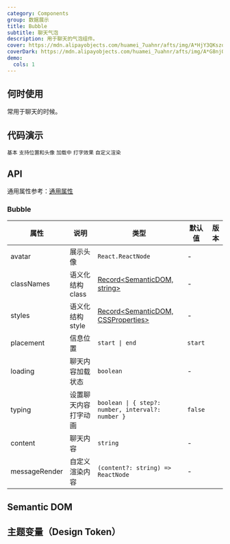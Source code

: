 ```yaml
---
category: Components
group: 数据展示
title: Bubble
subtitle: 聊天气泡
description: 用于聊天的气泡组件。
cover: https://mdn.alipayobjects.com/huamei_7uahnr/afts/img/A*HjY3QKszqFEAAAAAAAAAAAAADrJ8AQ/original
coverDark: https://mdn.alipayobjects.com/huamei_7uahnr/afts/img/A*G8njQogkGwAAAAAAAAAAAAAADrJ8AQ/original
demo:
  cols: 1
---
```


## 何时使用

常用于聊天的时候。

## 代码演示

<!-- prettier-ignore -->
<code src="./demo/basic.tsx">基本</code>
<code src="./demo/avatar-and-placement.tsx">支持位置和头像</code>
<code src="./demo/loading.tsx">加载中</code>
<code src="./demo/typing.tsx">打字效果</code>
<code src="./demo/markdown.tsx">自定义渲染</code>

## API

通用属性参考：[通用属性](/docs/react/common-props)

### Bubble

| 属性          | 说明                 | 类型                                                | 默认值  | 版本 |
| ------------- | -------------------- | --------------------------------------------------- | ------- | ---- |
| avatar        | 展示头像             | `React.ReactNode`                                   | -       |      |
| classNames    | 语义化结构 class     | [Record<SemanticDOM, string>](#semantic-dom)        | -       |      |
| styles        | 语义化结构 style     | [Record<SemanticDOM, CSSProperties>](#semantic-dom) | -       |      |
| placement     | 信息位置             | `start \| end`                                      | `start` |      |
| loading       | 聊天内容加载状态     | `boolean`                                           | -       |      |
| typing        | 设置聊天内容打字动画 | `boolean \| { step?: number, interval?: number }`   | `false` |      |
| content       | 聊天内容             | `string`                                            | -       |      |
| messageRender | 自定义渲染内容       | `(content?: string) => ReactNode`                   | -       |      |

## Semantic DOM

<code src="./demo/_semantic.tsx" simplify="true"></code>

## 主题变量（Design Token）

<ComponentTokenTable component="Bubble"></ComponentTokenTable>
